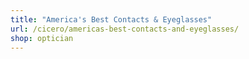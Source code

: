 ```yaml
---
title: "America's Best Contacts & Eyeglasses"
url: /cicero/americas-best-contacts-and-eyeglasses/
shop: optician
---
```

